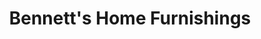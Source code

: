 ---
title: "Bennett's Home Furnishings"
url: /campbellford/bennetts-home-furnishings/
shop: furniture
---